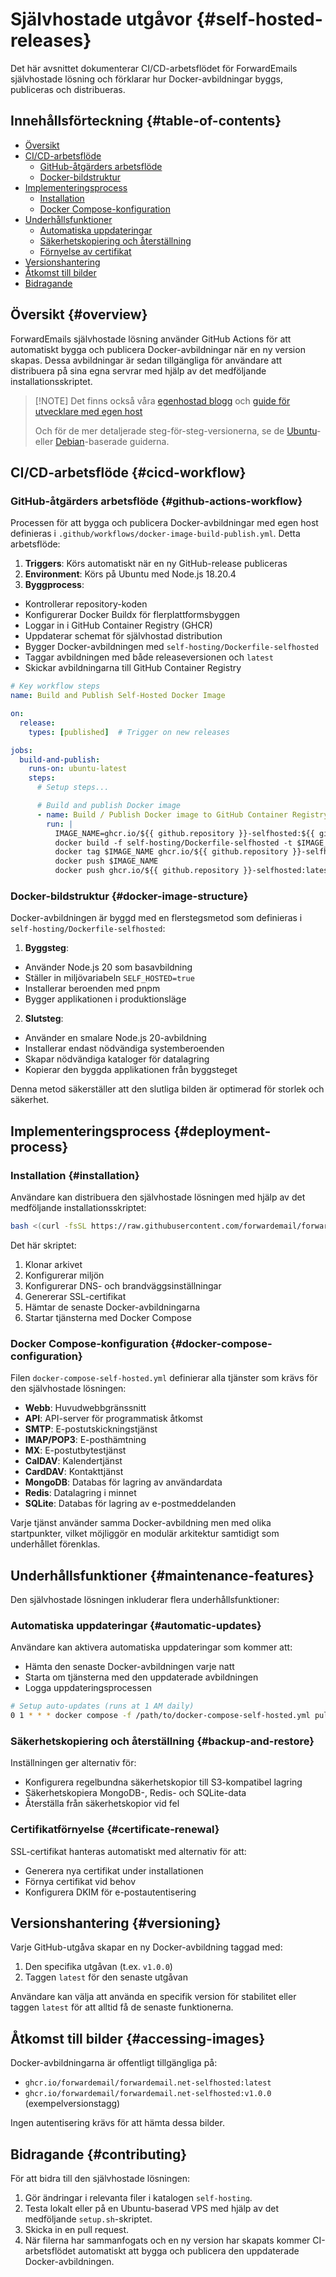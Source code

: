 # Självhostade utgåvor {#self-hosted-releases}

Det här avsnittet dokumenterar CI/CD-arbetsflödet för ForwardEmails självhostade lösning och förklarar hur Docker-avbildningar byggs, publiceras och distribueras.

## Innehållsförteckning {#table-of-contents}

* [Översikt](#overview)
* [CI/CD-arbetsflöde](#cicd-workflow)
  * [GitHub-åtgärders arbetsflöde](#github-actions-workflow)
  * [Docker-bildstruktur](#docker-image-structure)
* [Implementeringsprocess](#deployment-process)
  * [Installation](#installation)
  * [Docker Compose-konfiguration](#docker-compose-configuration)
* [Underhållsfunktioner](#maintenance-features)
  * [Automatiska uppdateringar](#automatic-updates)
  * [Säkerhetskopiering och återställning](#backup-and-restore)
  * [Förnyelse av certifikat](#certificate-renewal)
* [Versionshantering](#versioning)
* [Åtkomst till bilder](#accessing-images)
* [Bidragande](#contributing)

## Översikt {#overview}

ForwardEmails självhostade lösning använder GitHub Actions för att automatiskt bygga och publicera Docker-avbildningar när en ny version skapas. Dessa avbildningar är sedan tillgängliga för användare att distribuera på sina egna servrar med hjälp av det medföljande installationsskriptet.

> \[!NOTE]
> Det finns också våra [egenhostad blogg](https://forwardemail.net/blog/docs/self-hosted-solution) och [guide för utvecklare med egen host](https://forwardemail.net/self-hosted)
>
> Och för de mer detaljerade steg-för-steg-versionerna, se de [Ubuntu](https://forwardemail.net/guides/selfhosted-on-ubuntu)- eller [Debian](https://forwardemail.net/guides/selfhosted-on-debian)-baserade guiderna.

## CI/CD-arbetsflöde {#cicd-workflow}

### GitHub-åtgärders arbetsflöde {#github-actions-workflow}

Processen för att bygga och publicera Docker-avbildningar med egen host definieras i `.github/workflows/docker-image-build-publish.yml`. Detta arbetsflöde:

1. **Triggers**: Körs automatiskt när en ny GitHub-release publiceras
2. **Environment**: Körs på Ubuntu med Node.js 18.20.4
3. **Byggprocess**:
* Kontrollerar repository-koden
* Konfigurerar Docker Buildx för flerplattformsbyggen
* Loggar in i GitHub Container Registry (GHCR)
* Uppdaterar schemat för självhostad distribution
* Bygger Docker-avbildningen med `self-hosting/Dockerfile-selfhosted`
* Taggar avbildningen med både releaseversionen och `latest`
* Skickar avbildningarna till GitHub Container Registry

```yaml
# Key workflow steps
name: Build and Publish Self-Hosted Docker Image

on:
  release:
    types: [published]  # Trigger on new releases

jobs:
  build-and-publish:
    runs-on: ubuntu-latest
    steps:
      # Setup steps...

      # Build and publish Docker image
      - name: Build / Publish Docker image to GitHub Container Registry
        run: |
          IMAGE_NAME=ghcr.io/${{ github.repository }}-selfhosted:${{ github.ref_name }}
          docker build -f self-hosting/Dockerfile-selfhosted -t $IMAGE_NAME .
          docker tag $IMAGE_NAME ghcr.io/${{ github.repository }}-selfhosted:latest
          docker push $IMAGE_NAME
          docker push ghcr.io/${{ github.repository }}-selfhosted:latest
```

### Docker-bildstruktur {#docker-image-structure}

Docker-avbildningen är byggd med en flerstegsmetod som definieras i `self-hosting/Dockerfile-selfhosted`:

1. **Byggsteg**:
* Använder Node.js 20 som basavbildning
* Ställer in miljövariabeln `SELF_HOSTED=true`
* Installerar beroenden med pnpm
* Bygger applikationen i produktionsläge

2. **Slutsteg**:
* Använder en smalare Node.js 20-avbildning
* Installerar endast nödvändiga systemberoenden
* Skapar nödvändiga kataloger för datalagring
* Kopierar den byggda applikationen från byggsteget

Denna metod säkerställer att den slutliga bilden är optimerad för storlek och säkerhet.

## Implementeringsprocess {#deployment-process}

### Installation {#installation}

Användare kan distribuera den självhostade lösningen med hjälp av det medföljande installationsskriptet:

```bash
bash <(curl -fsSL https://raw.githubusercontent.com/forwardemail/forwardemail.net/refs/heads/master/self-hosting/setup.sh)
```

Det här skriptet:

1. Klonar arkivet
2. Konfigurerar miljön
3. Konfigurerar DNS- och brandväggsinställningar
4. Genererar SSL-certifikat
5. Hämtar de senaste Docker-avbildningarna
6. Startar tjänsterna med Docker Compose

### Docker Compose-konfiguration {#docker-compose-configuration}

Filen `docker-compose-self-hosted.yml` definierar alla tjänster som krävs för den självhostade lösningen:

* **Webb**: Huvudwebbgränssnitt
* **API**: API-server för programmatisk åtkomst
* **SMTP**: E-postutskickningstjänst
* **IMAP/POP3**: E-posthämtning
* **MX**: E-postutbytestjänst
* **CalDAV**: Kalendertjänst
* **CardDAV**: Kontakttjänst
* **MongoDB**: Databas för lagring av användardata
* **Redis**: Datalagring i minnet
* **SQLite**: Databas för lagring av e-postmeddelanden

Varje tjänst använder samma Docker-avbildning men med olika startpunkter, vilket möjliggör en modulär arkitektur samtidigt som underhållet förenklas.

## Underhållsfunktioner {#maintenance-features}

Den självhostade lösningen inkluderar flera underhållsfunktioner:

### Automatiska uppdateringar {#automatic-updates}

Användare kan aktivera automatiska uppdateringar som kommer att:

* Hämta den senaste Docker-avbildningen varje natt
* Starta om tjänsterna med den uppdaterade avbildningen
* Logga uppdateringsprocessen

```bash
# Setup auto-updates (runs at 1 AM daily)
0 1 * * * docker compose -f /path/to/docker-compose-self-hosted.yml pull && docker compose -f /path/to/docker-compose-self-hosted.yml up -d >> /var/log/autoupdate.log 2>&1
```

### Säkerhetskopiering och återställning {#backup-and-restore}

Inställningen ger alternativ för:

* Konfigurera regelbundna säkerhetskopior till S3-kompatibel lagring
* Säkerhetskopiera MongoDB-, Redis- och SQLite-data
* Återställa från säkerhetskopior vid fel

### Certifikatförnyelse {#certificate-renewal}

SSL-certifikat hanteras automatiskt med alternativ för att:

* Generera nya certifikat under installationen
* Förnya certifikat vid behov
* Konfigurera DKIM för e-postautentisering

## Versionshantering {#versioning}

Varje GitHub-utgåva skapar en ny Docker-avbildning taggad med:

1. Den specifika utgåvan (t.ex. `v1.0.0`)
2. Taggen `latest` för den senaste utgåvan

Användare kan välja att använda en specifik version för stabilitet eller taggen `latest` för att alltid få de senaste funktionerna.

## Åtkomst till bilder {#accessing-images}

Docker-avbildningarna är offentligt tillgängliga på:

* `ghcr.io/forwardemail/forwardemail.net-selfhosted:latest`
* `ghcr.io/forwardemail/forwardemail.net-selfhosted:v1.0.0` (exempelversionstagg)

Ingen autentisering krävs för att hämta dessa bilder.

## Bidragande {#contributing}

För att bidra till den självhostade lösningen:

1. Gör ändringar i relevanta filer i katalogen `self-hosting`.
2. Testa lokalt eller på en Ubuntu-baserad VPS med hjälp av det medföljande `setup.sh`-skriptet.
3. Skicka in en pull request.
4. När filerna har sammanfogats och en ny version har skapats kommer CI-arbetsflödet automatiskt att bygga och publicera den uppdaterade Docker-avbildningen.